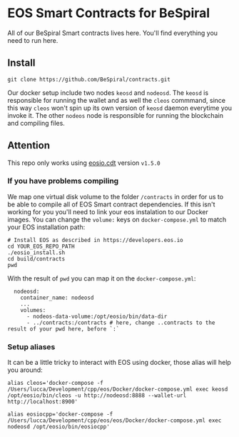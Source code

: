 # EOS Smart Contracts for BeSpiral

All of our BeSpiral Smart contracts lives here. You'll find everything you need to run here.

## Install

```
git clone https://github.com/BeSpiral/contracts.git
```

Our docker setup include two nodes `keosd` and `nodeosd`. The `keosd` is responsible for running the wallet and as well the `cleos` commmand, since this way `cleos` won't spin up its own version of `keosd` daemon everytime you invoke it. The other `nodeos` node is responsible for running the blockchain and compiling files.


## Attention

This repo only works using [eosio.cdt](https://github.com/EOSIO/eosio.cdt/releases/tag/v1.5.0) version `v1.5.0`

### If you have problems compiling

We map one virtual disk volume to the folder `/contracts` in order for us to be able to compile all of EOS Smart contract dependencies. If this isn't working for you you'll need to link your eos instalation to our Docker images. You can change the `volume:` keys on `docker-compose.yml` to match your EOS installation path:

```
# Install EOS as described in https://developers.eos.io
cd YOUR_EOS_REPO_PATH
./eosio_install.sh
cd build/contracts
pwd
```

With the result of `pwd` you can map it on the `docker-compose.yml`:

```
  nodeosd:
    container_name: nodeosd
    ...
    volumes:
      - nodeos-data-volume:/opt/eosio/bin/data-dir
      - ../contracts:/contracts # here, change ..contracts to the result of your pwd here, before `:`
```

### Setup aliases

It can be a little tricky to interact with EOS using docker, those alias will help you around:

```
alias cleos='docker-compose -f /Users/lucca/Development/cpp/eos/Docker/docker-compose.yml exec keosd /opt/eosio/bin/cleos -u http://nodeosd:8888 --wallet-url http://localhost:8900'

alias eosiocpp='docker-compose -f /Users/lucca/Development/cpp/eos/eos/Docker/docker-compose.yml exec nodeosd /opt/eosio/bin/eosiocpp'
```
